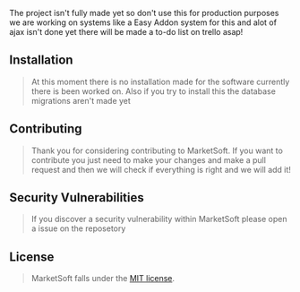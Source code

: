 The project isn't fully made yet so don't use this for production purposes we are working on systems like a Easy Addon system for this and alot of ajax isn't done yet there will be made a to-do list on trello asap!

## Installation
> At this moment there is no installation made for the software currently there is been worked on.
> Also if you try to install this the database migrations aren't made yet

## Contributing
> Thank you for considering contributing to MarketSoft. If you want to contribute you just need to make your changes and make a pull request and then we will check if everything is right and we will add it!

## Security Vulnerabilities
> If you discover a security vulnerability within MarketSoft please open a issue on the reposetory

## License
> MarketSoft falls under the [MIT license](https://opensource.org/licenses/MIT).
